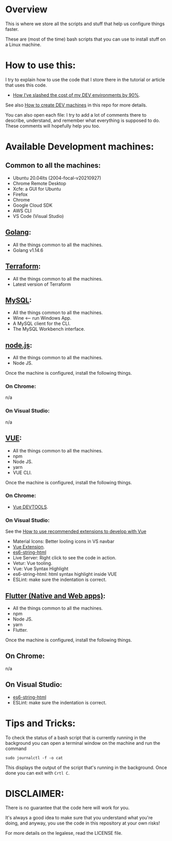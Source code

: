 # Overview

This is where we store all the scripts and stuff that help us configure things faster.

These are (most of the time) bash scripts that you can use to install stuff on a Linux machine.

# How to use this:

I try to explain how to use the code that I store there in the tutorial or article that uses this code.

- [How I’ve slashed the cost of my DEV environments by 90%](https://itnext.io/how-ive-slashed-the-cost-of-my-dev-environments-by-90-9c1082ad1baf?source=your_stories_page---------------------------).

See also [How to create DEV machines](./create_dev_machines.md) in this repo for more details.

You can also open each file: I try to add a lot of comments there to describe, understand, and remember what everything is supposed to do. These comments will hopefully help you too.

# Available Development machines:

## Common to all the machines:

- Ubuntu 20.04lts (2004-focal-v20210927)
- Chrome Remote Desktop
- Xcfe: a GUI for Ubuntu
- Firefox
- Chrome
- Google Cloud SDK
- AWS CLI
- VS Code (Visual Studio)

## [Golang](./golang-dev-machine.sh):

- All the things common to all the machines.
- Golang v1.14.6

## [Terraform](./terraform-dev-machine.sh):

- All the things common to all the machines.
- Latest version of Terraform

## [MySQL](./mysql-dev-machine.sh):

- All the things common to all the machines.
- Wine <-- run Windows App.
- A MySQL client for the CLI.
- The MySQL Workbench interface.

## [node.js](./node-js-dev-machine.sh):

- All the things common to all the machines.
- Node JS.

Once the machine is configured, install the following things.

### On Chrome: 

n/a

### On Visual Studio: 

n/a
## [VUE](./vue-dev-machine.sh):

- All the things common to all the machines.
- npm
- Node JS.
- yarn
- VUE CLI.

Once the machine is configured, install the following things.
### On Chrome: 

- [Vue DEVTOOLS](https://github.com/vuejs/devtools#vue-devtools).

### On Visual Studio: 

See the [How to use recommended extensions to develop with Vue](https://www.vuemastery.com/blog/vs-code-for-vuejs-developers/)

  - Material Icons: Better looling icons in VS navbar
  - [Vue Extension](https://marketplace.visualstudio.com/items?itemName=jcbuisson.vue).
  - [es6-string-html](https://marketplace.visualstudio.com/items?itemName=Tobermory.es6-string-html)
  - Live Server: Right click to see the code in action.
  - Vetur: Vue tooling.
  - Vue: Vue Syntax Highlight
  - es6-string-html: html syntax highlight inside VUE
  - ESLint: make sure the indentation is correct.

## [Flutter (Native and Web apps)](./flutter-dev-machine.sh):

- All the things common to all the machines.
- npm
- Node JS.
- yarn
- Flutter.

Once the machine is configured, install the following things.

## On Chrome: 

n/a
## On Visual Studio: 

  - [es6-string-html](https://marketplace.visualstudio.com/items?itemName=Tobermory.es6-string-html)
  - ESLint: make sure the indentation is correct.


# Tips and Tricks:

To check the status of a bash script that is currently running in the background you can open a terminal window on the machine and run the command
```
sudo journalctl -f -o cat
```
This displays the output of the script that's running in the background.
Once done you can exit with `Crtl C`.

# DISCLAIMER:

There is no guarantee that the code here will work for you. 

It's always a good idea to make sure that you understand what you're doing, and anyway, you use the code in this repository at your own risks!

For more details on the legalese, read the LICENSE file.